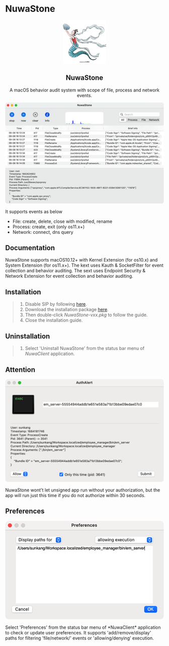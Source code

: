 # NuwaStone
<p align="center">
    <div align="center"><img src=https://raw.githubusercontent.com/ConradSun/NuwaStone/main/Docs/nuwa.png width=138  /></div>
    <h2 align="center">NuwaStone</h2>
    <div align="center">A macOS behavior audit system with scope of file, process and network events.</div>
</p>

<p align="center"><img src="https://raw.githubusercontent.com/ConradSun/NuwaStone/main/Docs/NuwaStone.png"></p>

It supports events as below
- File: create, delete, close with modified, rename
- Process: create, exit (only os11.x+)
- Network: connect, dns query

## Documentation
NuwaStone supports macOS10.12+ with Kernel Extension (for os10.x) and System Extension (for os11.x+).
The kext uses Kauth & SocketFilter for event collection and behavior auditing.
The sext uses Endpoint Security & Network Extension for event collection and behavior auditing.

## Installation
>1. Disable SIP by following [here](https://developer.apple.com/documentation/security/disabling_and_enabling_system_integrity_protection).
>2. Download the installation package [here](https://github.com/ConradSun/NuwaStone/releases).
>3. Then double-click *NuwaStone-vxx.pkg* to follow the guide.
>4. Close the installation guide.

## Uninstallation
>1. Select 'Uninstall NuwaStone' from the status bar menu of *NuwaClient* application.

## Attention
<p align="center"><img src="https://raw.githubusercontent.com/ConradSun/NuwaStone/main/Docs/AuthAllert.png"></p>
NuwaStone wont't let unsigned app run without your authorization, but the app will run just this time if you do not authorize within 30 seconds.

## Preferences
<p align="center"><img src="https://raw.githubusercontent.com/ConradSun/NuwaStone/main/Docs/Preferences.png"></p>
Select 'Preferences' from the status bar menu of *NuwaClient* application to check or update user preferences.
It supports 'add/remove/display' paths for filtering 'file/network/' events or 'allowing/denying' execution.